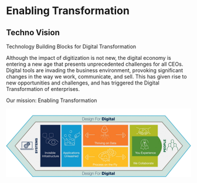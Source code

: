 # Enabling Transformation  

## Techno Vision  
Technology Building Blocks for Digital Transformation

Although the impact of digitization is not new, the digital economy is entering a new age that presents unprecedented challenges for all CEOs.
Digital tools are invading the business environment, provoking significant changes in the way we work, communicate, and sell. This has given rise to new opportunities and challenges, and has triggered the Digital Transformation of enterprises.

Our mission: Enabling Transformation

![Techno Vision](images/TechnoVision2015.png)
